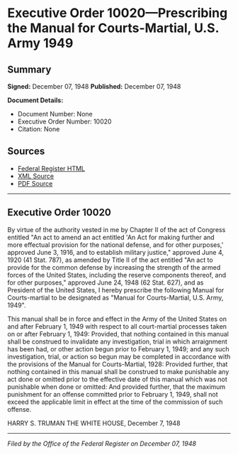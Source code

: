 # Executive Order 10020—Prescribing the Manual for Courts-Martial, U.S. Army 1949

## Summary

**Signed:** December 07, 1948
**Published:** December 07, 1948

**Document Details:**
- Document Number: None
- Executive Order Number: 10020
- Citation: None

## Sources
- [Federal Register HTML](https://www.presidency.ucsb.edu/documents/executive-order-10020-prescribing-the-manual-for-courts-martial-us-army-1949)
- [XML Source](None)
- [PDF Source](None)

---

## Executive Order 10020

By virtue of the authority vested in me by Chapter II of the act of Congress entitled "An act to amend an act entitled 'An Act for making further and more effectual provision for the national defense, and for other purposes,' approved June 3, 1916, and to establish military justice," approved June 4, 1920 (41 Stat. 787), as amended by Title II of the act entitled "An act to provide for the common defense by increasing the strength of the armed forces of the United States, including the reserve components thereof, and for other purposes," approved June 24, 1948 (62 Stat. 627), and as President of the United States, I hereby prescribe the following Manual for Courts-martial to be designated as "Manual for Courts-Martial, U.S. Army, 1949".

This manual shall be in force and effect in the Army of the United States on and after February 1, 1949 with respect to all court-martial processes taken on or after February 1, 1949: Provided, that nothing contained in this manual shall be construed to invalidate any investigation, trial in which arraignment has been had, or other action begun prior to February 1, 1949; and any such investigation, trial, or action so begun may be completed in accordance with the provisions of the Manual for Courts-Martial, 1928: Provided further, that nothing contained in this manual shall be construed to make punishable any act done or omitted prior to the effective date of this manual which was not punishable when done or omitted: And provided further, that the maximum punishment for an offense committed prior to February 1, 1949, shall not exceed the applicable limit in effect at the time of the commission of such offense.

HARRY S. TRUMAN
THE WHITE HOUSE,
December 7, 1948

---

*Filed by the Office of the Federal Register on December 07, 1948*
